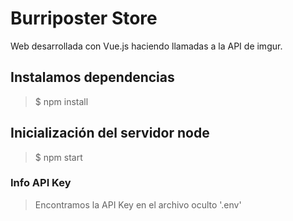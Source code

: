# Burriposter Store
Web desarrollada con Vue.js haciendo llamadas a la API de imgur.

## Instalamos dependencias
> $ npm install

## Inicialización del servidor node
> $ npm start

### Info API Key
> Encontramos la API Key en el archivo oculto '.env'
